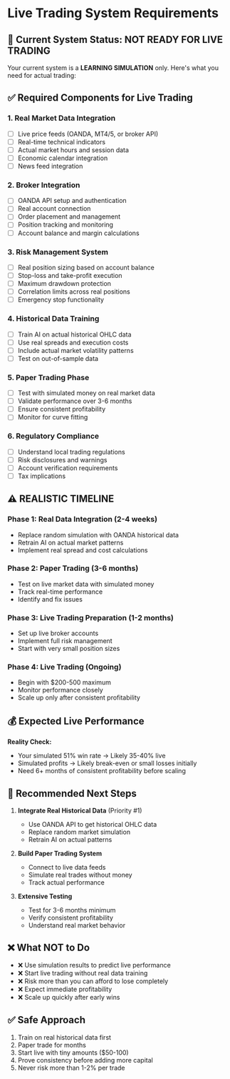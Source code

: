 # Live Trading System Requirements

## 🚫 Current System Status: NOT READY FOR LIVE TRADING

Your current system is a **LEARNING SIMULATION** only. Here's what you need for actual trading:

## ✅ Required Components for Live Trading

### 1. Real Market Data Integration
- [ ] Live price feeds (OANDA, MT4/5, or broker API)
- [ ] Real-time technical indicators
- [ ] Actual market hours and session data
- [ ] Economic calendar integration
- [ ] News feed integration

### 2. Broker Integration
- [ ] OANDA API setup and authentication
- [ ] Real account connection
- [ ] Order placement and management
- [ ] Position tracking and monitoring
- [ ] Account balance and margin calculations

### 3. Risk Management System
- [ ] Real position sizing based on account balance
- [ ] Stop-loss and take-profit execution
- [ ] Maximum drawdown protection
- [ ] Correlation limits across real positions
- [ ] Emergency stop functionality

### 4. Historical Data Training
- [ ] Train AI on actual historical OHLC data
- [ ] Use real spreads and execution costs
- [ ] Include actual market volatility patterns
- [ ] Test on out-of-sample data

### 5. Paper Trading Phase
- [ ] Test with simulated money on real market data
- [ ] Validate performance over 3-6 months
- [ ] Ensure consistent profitability
- [ ] Monitor for curve fitting

### 6. Regulatory Compliance
- [ ] Understand local trading regulations
- [ ] Risk disclosures and warnings
- [ ] Account verification requirements
- [ ] Tax implications

## ⚠️ REALISTIC TIMELINE

### Phase 1: Real Data Integration (2-4 weeks)
- Replace random simulation with OANDA historical data
- Retrain AI on actual market patterns
- Implement real spread and cost calculations

### Phase 2: Paper Trading (3-6 months)
- Test on live market data with simulated money
- Track real-time performance
- Identify and fix issues

### Phase 3: Live Trading Preparation (1-2 months)
- Set up live broker accounts
- Implement full risk management
- Start with very small position sizes

### Phase 4: Live Trading (Ongoing)
- Begin with $200-500 maximum
- Monitor performance closely
- Scale up only after consistent profitability

## 💰 Expected Live Performance

**Reality Check:**
- Your simulated 51% win rate → Likely 35-40% live
- Simulated profits → Likely break-even or small losses initially
- Need 6+ months of consistent profitability before scaling

## 🎯 Recommended Next Steps

1. **Integrate Real Historical Data** (Priority #1)
   - Use OANDA API to get historical OHLC data
   - Replace random market simulation
   - Retrain AI on actual patterns

2. **Build Paper Trading System**
   - Connect to live data feeds
   - Simulate real trades without money
   - Track actual performance

3. **Extensive Testing**
   - Test for 3-6 months minimum
   - Verify consistent profitability
   - Understand real market behavior

## ❌ What NOT to Do

- ❌ Use simulation results to predict live performance
- ❌ Start live trading without real data training
- ❌ Risk more than you can afford to lose completely
- ❌ Expect immediate profitability
- ❌ Scale up quickly after early wins

## ✅ Safe Approach

1. Train on real historical data first
2. Paper trade for months
3. Start live with tiny amounts ($50-100)
4. Prove consistency before adding more capital
5. Never risk more than 1-2% per trade
